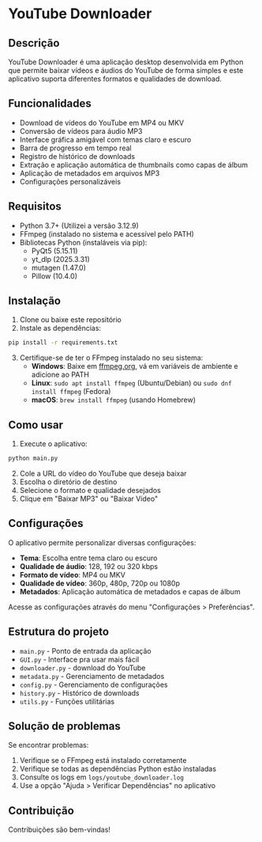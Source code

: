 # YouTube Downloader


## Descrição

YouTube Downloader é uma aplicação desktop desenvolvida em Python que permite baixar vídeos e áudios do YouTube de forma simples e este aplicativo suporta diferentes formatos e qualidades de download.

## Funcionalidades

- Download de vídeos do YouTube em MP4 ou MKV
- Conversão de vídeos para áudio MP3
- Interface gráfica amigável com temas claro e escuro
- Barra de progresso em tempo real
- Registro de histórico de downloads
- Extração e aplicação automática de thumbnails como capas de álbum
- Aplicação de metadados em arquivos MP3
- Configurações personalizáveis

## Requisitos

- Python 3.7+ (Utilizei a versão 3.12.9)
- FFmpeg (instalado no sistema e acessível pelo PATH)
- Bibliotecas Python (instaláveis via pip):
  - PyQt5 (5.15.11)
  - yt_dlp (2025.3.31)
  - mutagen (1.47.0)
  - Pillow (10.4.0)

## Instalação

1. Clone ou baixe este repositório
2. Instale as dependências:

```bash
pip install -r requirements.txt
```

3. Certifique-se de ter o FFmpeg instalado no seu sistema:
   - **Windows**: Baixe em [ffmpeg.org](https://ffmpeg.org/download.html), vá em variáveis de ambiente e adicione ao PATH
   - **Linux**: `sudo apt install ffmpeg` (Ubuntu/Debian) ou `sudo dnf install ffmpeg` (Fedora)
   - **macOS**: `brew install ffmpeg` (usando Homebrew)

## Como usar

1. Execute o aplicativo:

```bash
python main.py
```

2. Cole a URL do vídeo do YouTube que deseja baixar
3. Escolha o diretório de destino
4. Selecione o formato e qualidade desejados
5. Clique em "Baixar MP3" ou "Baixar Vídeo"

## Configurações

O aplicativo permite personalizar diversas configurações:

- **Tema**: Escolha entre tema claro ou escuro
- **Qualidade de áudio**: 128, 192 ou 320 kbps
- **Formato de vídeo**: MP4 ou MKV
- **Qualidade de vídeo**: 360p, 480p, 720p ou 1080p
- **Metadados**: Aplicação automática de metadados e capas de álbum

Acesse as configurações através do menu "Configurações > Preferências".

## Estrutura do projeto

- `main.py` - Ponto de entrada da aplicação
- `GUI.py` - Interface pra usar mais fácil
- `downloader.py` - download do YouTube
- `metadata.py` - Gerenciamento de metadados
- `config.py` - Gerenciamento de configurações
- `history.py` - Histórico de downloads
- `utils.py` - Funções utilitárias

## Solução de problemas

Se encontrar problemas:

1. Verifique se o FFmpeg está instalado corretamente
2. Verifique se todas as dependências Python estão instaladas
3. Consulte os logs em `logs/youtube_downloader.log`
4. Use a opção "Ajuda > Verificar Dependências" no aplicativo

## Contribuição

Contribuições são bem-vindas!
